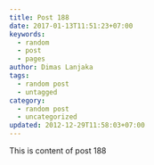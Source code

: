 ```yaml
---
title: Post 188
date: 2017-01-13T11:51:23+07:00
keywords:
  - random
  - post
  - pages
author: Dimas Lanjaka
tags:
  - random post
  - untagged
category:
  - random post
  - uncategorized
updated: 2012-12-29T11:58:03+07:00
---
```

This is content of post 188